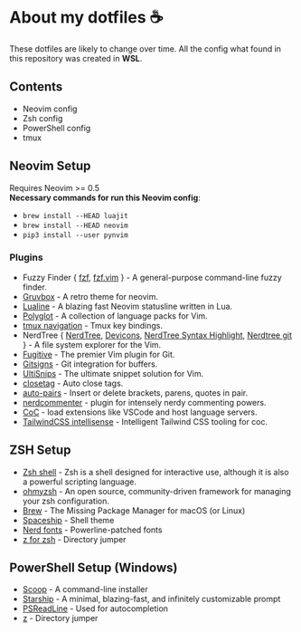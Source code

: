 # About my dotfiles ☕️

These dotfiles are likely to change over time. All the config what found in this repository was created in **WSL**.

## Contents

- Neovim config
- Zsh config
- PowerShell config
- tmux

## Neovim Setup
Requires Neovim >= 0.5 </br>
**Necessary commands for run this Neovim config**:

- `brew install --HEAD luajit`
- `brew install --HEAD neovim`
- `pip3 install --user pynvim`

### Plugins

- Fuzzy Finder {
		 [fzf](https://github.com/junegunn/fzf),
		 [fzf.vim](https://github.com/junegunn/fzf.vim)
  } - A general-purpose command-line fuzzy finder. <br>
- [Gruvbox](https://github.com/morhetz/gruvbox) - A retro theme for neovim.<br>
- [Lualine](https://github.com/nvim-lualine/lualine.nvim) - A blazing fast Neovim statusline written in Lua.<br>
- [Polyglot](https://github.com/sheerun/vim-polyglot) - A collection of language packs for Vim.<br>
- [tmux navigation](https://github.com/alexghergh/nvim-tmux-navigation) - Tmux key bindings.<br>
- NerdTree {
		 [NerdTree](https://github.com/preservim/nerdtree),
		 [Devicons](https://github.com/ryanoasis/vim-devicons),
		 [NerdTree Syntax Highlight](https://github.com/tiagofumo/vim-nerdtree-syntax-highlight),
		 [Nerdtree git](https://github.com/Xuyuanp/nerdtree-git-plugin)
  } - A file system explorer for the Vim. <br>
- [Fugitive](https://github.com/tpope/vim-fugitive) - The premier Vim plugin for Git.<br>
- [Gitsigns](https://github.com/lewis6991/gitsigns.nvim) - Git integration for buffers.<br>
- [UltiSnips](https://github.com/sirver/UltiSnips) - The ultimate snippet solution for Vim.<br>
- [closetag](https://github.com/alvan/vim-closetag) - Auto close tags. <br>
- [auto-pairs](https://github.com/jiangmiao/auto-pairs) - Insert or delete brackets, parens, quotes in pair.<br>
- [nerdcommenter](https://github.com/preservim/nerdcommenter) - plugin for intensely nerdy commenting powers.<br>
- [CoC](https://github.com/neoclide/coc.nvim) - load extensions like VSCode and host language servers.<br>
- [TailwindCSS intellisense](https://github.com/yaegassy/coc-tailwindcss3) - Intelligent Tailwind CSS tooling for coc. <br>

## ZSH Setup

- [Zsh shell](https://www.zsh.org/) - Zsh is a shell designed for interactive use, although it is also a powerful scripting language.<br>
- [ohmyzsh](https://github.com/ohmyzsh/ohmyzsh) - An open source, community-driven framework for managing your zsh configuration.<br>
- [Brew](https://brew.sh/) - The Missing Package Manager for macOS (or Linux)<br>
- [Spaceship](https://github.com/spaceship-prompt/spaceship-prompt) - Shell theme<br>
- [Nerd fonts](https://github.com/ryanoasis/nerd-fonts) - Powerline-patched fonts<br>
- [z for zsh](https://github.com/agkozak/zsh-z) - Directory jumper<br>

## PowerShell Setup (Windows)

- [Scoop](https://scoop.sh/) - A command-line installer<br>
- [Starship](https://starship.rs/) - A minimal, blazing-fast, and infinitely customizable prompt<br>
- [PSReadLine](https://github.com/PowerShell/PSReadLine) - Used for autocompletion<br>
- [z](https://www.powershellgallery.com/packages/z/1.1.9) - Directory jumper<br>